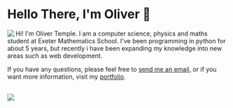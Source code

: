 # Hello There, I'm Oliver 👋

<img align="left" src="https://github-readme-stats.vercel.app/api?username=olivertemple&show_icons=true&hide_border=true&&count_private=true&title_color=2E4359&icon_color=F05454&text_color=222831"/>
Hi! I'm Oliver Temple. I am a computer science, physics and maths student at Exeter Mathematics School. I've been programming in python for about 5 years, but recently i have been expanding my knowledge into new areas such as web development.

If you have any questions, please feel free to [send me an email](mailto:oliver.temple.dev@gmail.com), or if you want more information, visit my [portfolio]("https://olivertemple.github.io").

<br>

<!--<img src="https://github-readme-stats.vercel.app/api/top-langs/?username=olivertemple&layout=compact">-->


<img src="https://github-readme-stats.vercel.app/api/wakatime?username=olivertemple">



